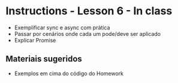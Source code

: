 # Instructions - Lesson 6 - In class

- Exemplificar sync e async com prática
- Passar por cenários onde cada um pode/deve ser aplicado
- Explicar Promise

## Materiais sugeridos
- Exemplos em cima do código do Homework
